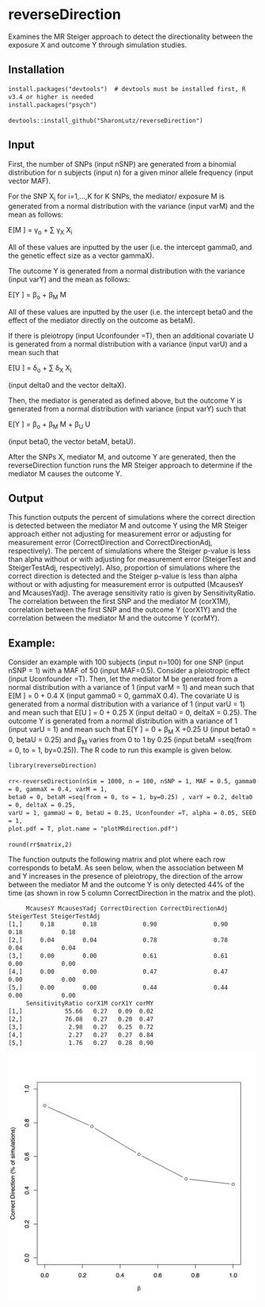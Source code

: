 # reverseDirection
Examines the MR Steiger approach to detect the directionality between the exposure X and outcome Y through simulation studies.

## Installation
```
install.packages("devtools")  # devtools must be installed first, R v3.4 or higher is needed
install.packages("psych")

devtools::install_github("SharonLutz/reverseDirection")
```

## Input
First, the number of SNPs (input nSNP) are generated from a binomial distribution for n subjects (input n) for a given minor allele frequency (input vector MAF).

For the SNP X<sub>i</sub>  for i=1,...,K for K SNPs, the mediator/ exposure M is generated from a normal distribution with the variance (input varM) and the mean as follows:

E\[M \] = &gamma;<sub>o</sub> + &sum; &gamma;<sub>X</sub>  X<sub>i</sub> 

All of these values are inputted by the user (i.e. the intercept gamma0, and the genetic effect size as a vector gammaX).

The outcome Y is generated from a normal distribution with the variance (input varY) and the mean as follows:

E\[Y \] = &beta;<sub>o</sub> +  &beta;<sub>M</sub> M

All of these values are inputted by the user (i.e. the intercept beta0 and the effect of the mediator directly on the outcome as betaM).

If there is pleiotropy (input Uconfounder =T), then an additional covariate U is generated from a normal distribution with a variance (input varU) and a mean such that

E\[U \] = &delta;<sub>o</sub> + &sum; &delta;<sub>X</sub>  X<sub>i</sub> 

(input delta0 and the vector deltaX).

Then, the mediator is generated as defined above, but the outcome Y is generated from a normal distribution with variance (input varY) such that

E\[Y \] = &beta;<sub>o</sub> +  &beta;<sub>M</sub> M  +  &beta;<sub>U</sub> U

(input beta0, the vector betaM, betaU).

After the SNPs X, mediator M, and outcome Y are generated, then the reverseDirection function runs the MR Steiger approach to determine if the mediator M causes the outcome Y.

## Output
This function outputs the percent of simulations where the correct direction is detected between the mediator M and outcome Y using the MR Steiger approach either not adjusting for measurement error or adjusting for measurement error (CorrectDirection and CorrectDirectionAdj, respectively). The percent of simulations where the Steiger p-value is less than alpha without or with adjusting for measurement error (SteigerTest and SteigerTestAdj, respectively). Also, proportion of simulations where the correct direction is detected and the Steiger p-value is less than alpha without or with adjusting for measurement error is outputted (McausesY and McausesYadj).  The average sensitivity ratio is given by SensitivityRatio. The correlation between the first SNP and the mediator M (corX1M), correlation between the first SNP and the outcome Y (corX1Y) and the correlation between the mediator M and the outcome Y (corMY).

## Example:
Consider an example with 100 subjects (input n=100) for one SNP (input nSNP = 1) with a MAF of 50 (input MAF=0.5). Consider a pleiotropic effect (input Uconfounder =T). Then, let the mediator M be generated from a normal distribution with a variance of 1 (input varM = 1) and mean such that 
E\[M \] = 0 + 0.4 X
(input gamma0 = 0, gammaX 0.4). The covariate U is generated from a normal distribution with a variance of 1 (input varU = 1) and mean such that 
E\[U \] = 0 + 0.25 X
(input delta0 = 0, deltaX = 0.25). The outcome Y is generated from a normal distribution with a variance of 1 (input varU = 1) and mean such that 
E\[Y \] = 0 + &beta;<sub>M</sub> X +0.25 U
(input beta0 = 0, betaU = 0.25) and &beta;<sub>M</sub> varies from 0 to 1 by 0.25 (input betaM =seq(from = 0, to = 1, by=0.25)). The R code to run this example is given below.

```
library(reverseDirection)

rr<-reverseDirection(nSim = 1000, n = 100, nSNP = 1, MAF = 0.5, gamma0 = 0, gammaX = 0.4, varM = 1, 
beta0 = 0, betaM =seq(from = 0, to = 1, by=0.25) , varY = 0.2, delta0 = 0, deltaX = 0.25, 
varU = 1, gammaU = 0, betaU = 0.25, Uconfounder =T, alpha = 0.05, SEED = 1, 
plot.pdf = T, plot.name = "plotMRdirection.pdf")

round(rr$matrix,2)
```

The function outputs the following matrix and plot where each row corresponds to betaM. As seen below, when the association between M and Y increases in the presence  of pleiotropy, the direction of the arrow between the mediator M and the outcome Y  is only detected 44% of the time (as shown in row 5 column CorrectDirection in the matrix and the plot).
```
     McausesY McausesYadj CorrectDirection CorrectDirectionAdj SteigerTest SteigerTestAdj
[1,]     0.18        0.18             0.90                0.90        0.18           0.18
[2,]     0.04        0.04             0.78                0.78        0.04           0.04
[3,]     0.00        0.00             0.61                0.61        0.00           0.00
[4,]     0.00        0.00             0.47                0.47        0.00           0.00
[5,]     0.00        0.00             0.44                0.44        0.00           0.00
     SensitivityRatio corX1M corX1Y corMY
[1,]            55.66   0.27   0.09  0.02
[2,]            76.08   0.27   0.20  0.47
[3,]             2.98   0.27   0.25  0.72
[4,]             2.27   0.27   0.27  0.84
[5,]             1.76   0.27   0.28  0.90
```

<img src="plotMRdirection.png" width="500">
